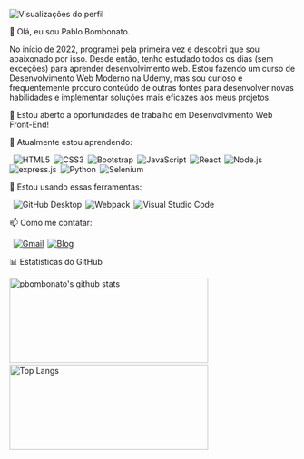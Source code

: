 ![Visualizações do perfil](https://komarev.com/ghpvc/?username=pbombonato&color=002B36&style=flat-square)

:wave: Olá, eu sou Pablo Bombonato. 

No início de 2022, programei pela primeira vez e descobri que sou apaixonado por isso. Desde então, tenho estudado todos os dias (sem exceções) para aprender desenvolvimento web. Estou fazendo um curso de Desenvolvimento Web Moderno na Udemy, mas sou curioso e frequentemente procuro conteúdo de outras fontes para desenvolver novas habilidades e implementar soluções mais eficazes aos meus projetos. 

🔭 Estou aberto a oportunidades de trabalho em Desenvolvimento Web Front-End!

🌱 Atualmente estou aprendendo:

&ensp;![HTML5](https://img.shields.io/badge/-HTML5-FFF?style=flat-square&logo=HTML5)&ensp;![CSS3](https://img.shields.io/badge/-CSS3-0170ba?style=flat-square&logo=CSS3)&ensp;![Bootstrap](https://img.shields.io/badge/-Bootstrap-333?style=flat-square&logo=bootstrap)&ensp;![JavaScript](https://img.shields.io/badge/-JavaScript-000000?style=flat-square&logo=JavaScript)&ensp;![React](https://img.shields.io/badge/-React-000000?style=flat-square&logo=React)&ensp;![Node.js](https://img.shields.io/badge/-Node.js-303030?style=flat-square&logo=Node.js)&ensp;![express.js](https://img.shields.io/badge/-express.js-89bb3c?style=flat-square&logo=Express)&ensp;![Python](https://img.shields.io/badge/-Python-333?style=flat-square&logo=Python)&ensp;![Selenium](https://img.shields.io/badge/-Selenium-FFF?style=flat-square&logo=selenium)&ensp;

:rocket: Estou usando essas ferramentas:

&ensp;![GitHub Desktop](https://img.shields.io/badge/-GitHub%20Desktop-6C3472?style=flat-square&logo=github)&ensp;![Webpack](https://img.shields.io/badge/-Webpack-1C78C0?style=flat-square&logo=Webpack)&ensp;![Visual Studio Code](https://img.shields.io/badge/-VsCode-2C2C32?style=flat-square&logo=visual-studio-code&logoColor=0078D7)

📫 Como me contatar:

&ensp;[![Gmail](https://img.shields.io/badge/-Gmail-C71610?style=flat-square&logo=Gmail&logoColor=FFFFFF)](mailto:pablobombonato14@gmail.com)&ensp;[![Blog](https://img.shields.io/badge/-LinkedIn-0170ba?style=flat-square&logo=linkedin)](https://www.linkedin.com/in/pablobombonato/)

:bar_chart: Estatísticas do GitHub

<img alt="pbombonato's github stats" height=150 width=350 src="https://github-readme-stats.vercel.app/api?username=pbombonato&show_icons=true&title_color=19F9D8&icon_color=19F9D8&bg_color=002B36&text_color=FFFFFF"/>&ensp;&ensp;<img alt="Top Langs" height=150 width=350 src="https://github-readme-stats.vercel.app/api/top-langs/?username=pbombonato&layout=compact&title_color=19F9D8&icon_color=19F9D8&bg_color=002B36&text_color=FFFFFF"/>
